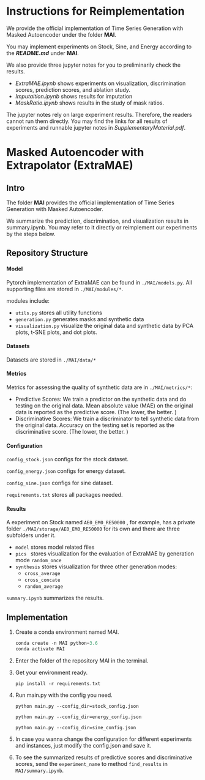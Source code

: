 # Instructions for Reimplementation 

We provide the official implementation of Time Series Generation with Masked Autoencoder under the folder **MAI**. 

You may implement experiments on Stock, Sine, and Energy according to the ***README.md*** under **MAI**. 

We also provide three jupyter notes for you to preliminarily check the results.

- *ExtraMAE.ipynb* shows experiments on visualization, discrimination scores, prediction scores, and ablation study. 
- *Imputaition.ipynb* shows results for imputation
- *MaskRatio.ipynb* shows results in the study of mask ratios. 

 The jupyter notes rely on large experiment results. Therefore, the readers cannot run them directly. You may find the links for all results of experiments and runnable jupyter notes in *SupplementaryMaterial.pdf*. 
 
 # Masked Autoencoder with Extrapolator (ExtraMAE) 

## Intro

The folder **MAI** provides the official implementation of Time Series Generation with Masked Autoencoder. 

We summarize the prediction, discrimination, and visualization results in summary.ipynb. You may refer to it directly or reimplement our experiments by the steps below. 

## Repository Structure

#### Model

Pytorch implementation of ExtraMAE can be found in ```./MAI/models.py```. All supporting files are stored in ```./MAI/modules/*```.

modules include: 

- ```utils.py``` stores all utility functions 
- ```generation.py``` generates masks and synthetic data
- ```visualization.py``` visualize the original data and synthetic data by PCA plots, t-SNE plots, and dot plots. 

#### Datasets

Datasets are stored in ```./MAI/data/*```

#### Metrics

Metrics for assessing the quality of synthetic data are in ```./MAI/metrics/*```:

- Predictive Scores: We train a predictor on the synthetic data and do testing on the original data. Mean absolute value (MAE) on the original data is reported as the predictive score. (The lower, the better. )
- Discriminative Scores: We train a discriminator to tell synthetic data from the original data. Accuracy on the testing set is reported as the discriminative score. (The lower, the better. )

#### Configuration

```config_stock.json``` configs for the stock dataset. 

```config_energy.json``` configs for energy dataset. 

```config_sine.json``` configs for sine dataset. 

```requirements.txt``` stores all packages needed.

#### Results

A experiment on Stock named ```AE0_EM0_RE50000``` , for example, has a private folder ```./MAI/storage/AE0_EM0_RE50000``` for its own and there are three subfolders under it. 

- ```model``` stores model related files
- ```pics ``` stores visualization for the evaluation of ExtraMAE by generation mode ```random_once```
- ```synthesis``` stores visualization for three other generation modes:
  - ```cross_average```
  - ```cross_concate```
  - ```random_average```

```summary.ipynb``` summarizes the results. 

## Implementation

1. Create a conda environment named MAI.

   ```python
   conda create -n MAI python=3.6
   conda activate MAI
   ```

2. Enter the folder of the repository MAI in the terminal. 

3. Get your environment ready.

   ```pip install -r requirements.txt```

4. Run main.py with the config you need.

   ```python main.py --config_dir=stock_config.json```
   
   ```python main.py --config_dir=energy_config.json```
   
   ```python main.py --config_dir=sine_config.json```

5. In case you wanna change the configuration for different experiments and instances, just modify the config.json and save it. 

6. To see the summarized results of predictive scores and discriminative scores, send the ```experiment_name``` to method ```find_results``` in ```MAI/summary.ipynb```.


